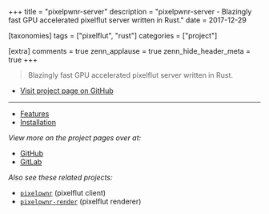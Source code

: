 +++
title = "pixelpwnr-server"
description = "pixelpwnr-server - Blazingly fast GPU accelerated pixelflut server written in Rust."
date = 2017-12-29

[taxonomies]
tags = ["pixelflut", "rust"]
categories = ["project"]

[extra]
comments = true
zenn_applause = true
zenn_hide_header_meta = true
+++

> Blazingly fast GPU accelerated pixelflut server written in Rust.

- [Visit project page on GitHub][github]

---

- [Features](https://github.com/timvisee/pixelpwnr-server/#features)
- [Installation](https://github.com/timvisee/pixelpwnr-server/#installation)

_View more on the project pages over at:_

- [GitHub][github]
- [GitLab][gitlab]

_Also see these related projects:_

- [`pixelpwnr`](@/projects/pixelpwnr.md) <span class="muted">(pixelflut client)</span>
- [`pixelpwnr-render`](@/projects/pixelpwnr-render.md) <span class="muted">(pixelflut renderer)</span>

[github]: https://github.com/timvisee/pixelpwnr-server
[gitlab]: https://gitlab.com/timvisee/pixelpwnr-server
